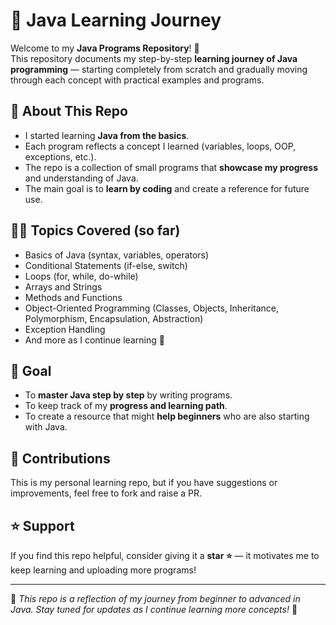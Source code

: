 # 🚀 Java Learning Journey  

Welcome to my **Java Programs Repository**! 🎉  
This repository documents my step-by-step **learning journey of Java programming** — starting completely from scratch and gradually moving through each concept with practical examples and programs.  

## 📌 About This Repo  
- I started learning **Java from the basics**.  
- Each program reflects a concept I learned (variables, loops, OOP, exceptions, etc.).  
- The repo is a collection of small programs that **showcase my progress** and understanding of Java.  
- The main goal is to **learn by coding** and create a reference for future use.  

## 🧑‍💻 Topics Covered (so far)  
- Basics of Java (syntax, variables, operators)  
- Conditional Statements (if-else, switch)  
- Loops (for, while, do-while)  
- Arrays and Strings  
- Methods and Functions  
- Object-Oriented Programming (Classes, Objects, Inheritance, Polymorphism, Encapsulation, Abstraction)  
- Exception Handling  
- And more as I continue learning 🚀  


## 🎯 Goal  
- To **master Java step by step** by writing programs.  
- To keep track of my **progress and learning path**.  
- To create a resource that might **help beginners** who are also starting with Java.  

## 🤝 Contributions  
This is my personal learning repo, but if you have suggestions or improvements, feel free to fork and raise a PR.  

## ⭐ Support  
If you find this repo helpful, consider giving it a **star ⭐** — it motivates me to keep learning and uploading more programs!  

---
📌 *This repo is a reflection of my journey from beginner to advanced in Java. Stay tuned for updates as I continue learning more concepts!* 🚀  

